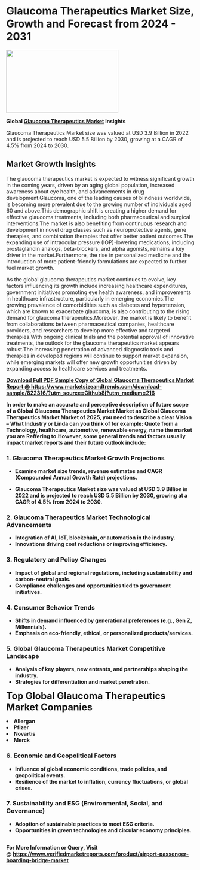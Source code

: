 <H1>Glaucoma Therapeutics Market Size, Growth and Forecast from 2024 - 2031</H1><img class="aligncenter size-medium wp-image-584254" src="https://thirdeyenews.in/wp-content/uploads/2024/09/Global-Market-Research-300x168.jpeg" alt="" width="300" height="168" /><p><strong>Global&nbsp;<a href="https://www.marketsizeandtrends.com/download-sample/822316/?utm_source=Github8j?utm_medium=216">Glaucoma Therapeutics Market</a> Insights</strong></p><p>Glaucoma Therapeutics Market size was valued at USD 3.9 Billion in 2022 and is projected to reach USD 5.5 Billion by 2030, growing at a CAGR of 4.5% from 2024 to 2030.</p><p><h2>Market Growth Insights</h2> <p>The glaucoma therapeutics market is expected to witness significant growth in the coming years, driven by an aging global population, increased awareness about eye health, and advancements in drug development.Glaucoma, one of the leading causes of blindness worldwide, is becoming more prevalent due to the growing number of individuals aged 60 and above.This demographic shift is creating a higher demand for effective glaucoma treatments, including both pharmaceutical and surgical interventions.The market is also benefiting from continuous research and development in novel drug classes such as neuroprotective agents, gene therapies, and combination therapies that offer better patient outcomes.The expanding use of intraocular pressure (IOP)-lowering medications, including prostaglandin analogs, beta-blockers, and alpha agonists, remains a key driver in the market.Furthermore, the rise in personalized medicine and the introduction of more patient-friendly formulations are expected to further fuel market growth.</p> <p><strong><a href="#"></a></strong></p> <p>As the global glaucoma therapeutics market continues to evolve, key factors influencing its growth include increasing healthcare expenditures, government initiatives promoting eye health awareness, and improvements in healthcare infrastructure, particularly in emerging economies.The growing prevalence of comorbidities such as diabetes and hypertension, which are known to exacerbate glaucoma, is also contributing to the rising demand for glaucoma therapeutics.Moreover, the market is likely to benefit from collaborations between pharmaceutical companies, healthcare providers, and researchers to develop more effective and targeted therapies.With ongoing clinical trials and the potential approval of innovative treatments, the outlook for the glaucoma therapeutics market appears robust.The increasing penetration of advanced diagnostic tools and therapies in developed regions will continue to support market expansion, while emerging markets will offer new growth opportunities driven by expanding access to healthcare services and treatments.</p> <p><strong><a href="#"></p><p><span class=""><strong>Download Full PDF Sample Copy of Global Glaucoma Therapeutics Market Report</strong> @ <a href="https://www.marketsizeandtrends.com/download-sample/822316/?utm_source=Github8j?utm_medium=216" target="_blank">https://www.marketsizeandtrends.com/download-sample/822316/?utm_source=Github8j?utm_medium=216</a></span></p><p>In order to make an accurate and perceptive description of future scope of a Global&nbsp;Glaucoma Therapeutics Market Market as Global&nbsp;Glaucoma Therapeutics Market Market of 2025, you need to describe a clear Vision &ndash; What Industry or Linda can you think of for example: Quote from a Technology, healthcare, automotive, renewable energy, name the market you are Reffering to.However, some general trends and factors usually impact market reports and their future outlook include:</p><h3>1.&nbsp;<strong>Glaucoma Therapeutics Market Growth Projections</strong></h3><ul><li>Examine market size trends, revenue estimates and CAGR (Compounded Annual Growth Rate) projections.</li><li><p>Glaucoma Therapeutics Market size was valued at USD 3.9 Billion in 2022 and is projected to reach USD 5.5 Billion by 2030, growing at a CAGR of 4.5% from 2024 to 2030.</p></li></ul><h3>2.&nbsp;<strong>Glaucoma Therapeutics Market Technological Advancements</strong></h3><ul><li>Integration of AI, IoT, blockchain, or automation in the industry.</li><li>Innovations driving cost reductions or improving efficiency.</li></ul><h3>3.&nbsp;<strong>Regulatory and Policy Changes</strong></h3><ul><li>Impact of global and regional regulations, including sustainability and carbon-neutral goals.</li><li>Compliance challenges and opportunities tied to government initiatives.</li></ul><h3>4.&nbsp;<strong>Consumer Behavior Trends</strong></h3><ul><li>Shifts in demand influenced by generational preferences (e.g., Gen Z, Millennials).</li><li>Emphasis on eco-friendly, ethical, or personalized products/services.</li></ul><h3>5.&nbsp;<strong>Global Glaucoma Therapeutics Market Competitive Landscape</strong></h3><ul><li>Analysis of key players, new entrants, and partnerships shaping the industry.</li><li>Strategies for differentiation and market penetration.</li></ul><p data-pm-slice="1 1 []"><span style="color: inherit; font-family: inherit; font-size: 25px;">Top Global Glaucoma Therapeutics Market Companies</span></p><div class="" data-test-id=""><p><li>Allergan</li><li> Pfizer</li><li> Novartis</li><li> Merck</li></p></div><h3>6.&nbsp;<strong>Economic and Geopolitical Factors</strong></h3><ul><li>Influence of global economic conditions, trade policies, and geopolitical events.</li><li>Resilience of the market to inflation, currency fluctuations, or global crises.</li></ul><h3>7.&nbsp;<strong>Sustainability and ESG (Environmental, Social, and Governance)</strong></h3><ul><li>Adoption of sustainable practices to meet ESG criteria.</li><li>Opportunities in green technologies and circular economy principles.</li></ul><h2><strong style="font-size: 14px;">For More Information or Query, Visit @&nbsp;</strong><a style="background-color: #ffffff; font-size: 14px;" href="https://www.marketsizeandtrends.com/report/glaucoma-therapeutics-market/" target="_blank">https://www.verifiedmarketreports.com/product/airport-passenger-boarding-bridge-market</a></h2>